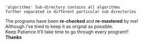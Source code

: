     'algorithms' Sub-directory contains all algorithms
    further separated in different particular sub directories

The programs have been **re-checked** and **re-mastered** by me!  
Although i’ve tried to keep it as orignal as possible.  
Keep Patience It’ll take time to go through every program!!  
**Thanks**
